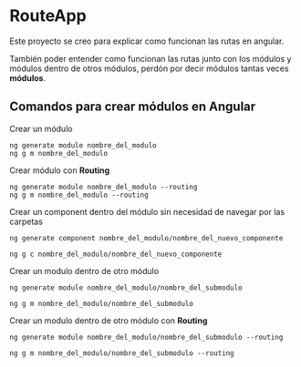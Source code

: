 # RouteApp

Este proyecto se creo para explicar como funcionan las rutas en angular. 

También poder entender como funcionan las rutas junto con los módulos y módulos dentro de otros módulos, perdón por decir módulos tantas veces **módulos**.


## Comandos para crear módulos en Angular

Crear un módulo

```shell
ng generate module nombre_del_modulo
ng g m nombre_del_modulo
```

Crear módulo con **Routing**
```shell
ng generate module nombre_del_modulo --routing
ng g m nombre_del_modulo --routing
```

Crear un component dentro del módulo sin necesidad de navegar por las carpetas

```shell
ng generate component nombre_del_modulo/nombre_del_nuevo_componente

ng g c nombre_del_modulo/nombre_del_nuevo_componente
```



Crear un modulo dentro de otro módulo

```shell
ng generate module nombre_del_modulo/nombre_del_submodulo

ng g m nombre_del_modulo/nombre_del_submodulo

```


Crear un modulo dentro de otro módulo con **Routing**

```shell
ng generate module nombre_del_modulo/nombre_del_submodulo --routing

ng g m nombre_del_modulo/nombre_del_submodulo --routing

```